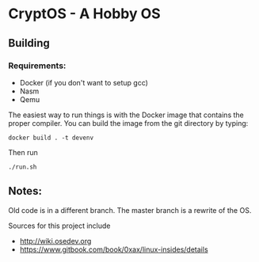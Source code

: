 # CryptOS - A Hobby OS
## Building

### Requirements:
- Docker (if you don't want to setup gcc)
- Nasm
- Qemu


The easiest way to run things is with the Docker image that contains the proper compiler. You can build the image from the git directory by typing:

`docker build . -t devenv`

Then run

`./run.sh`


## Notes:
Old code is in a different branch. The master branch is a rewrite of the OS.

Sources for this project include
  - http://wiki.osedev.org
  - https://www.gitbook.com/book/0xax/linux-insides/details
